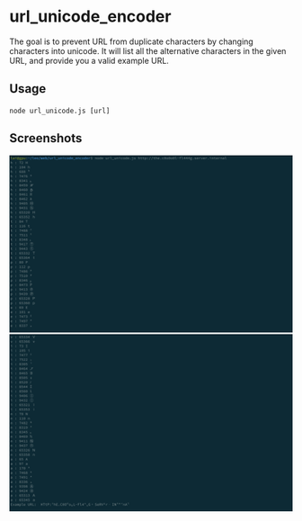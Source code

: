 # url_unicode_encoder
The goal is to prevent URL from duplicate characters by changing characters into unicode. It will list all the alternative characters in the given URL, and provide you a valid example URL.

## Usage
```
node url_unicode.js [url]
```

## Screenshots

![Unicode](https://github.com/l3ouu4n9/url_unicode_encoder/blob/main/images/uue_1.png "Encoder in action")
![Unicode](https://github.com/l3ouu4n9/url_unicode_encoder/blob/main/images/uue_2.png "Encoder in action")